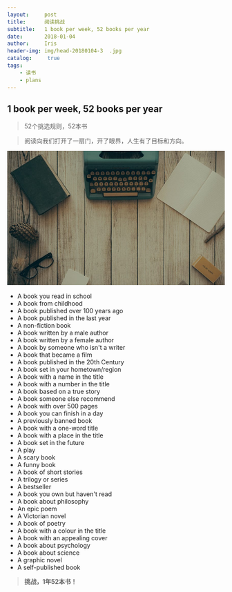 ```yaml
---
layout:     post
title:      阅读挑战
subtitle:   1 book per week, 52 books per year
date:       2018-01-04
author:     Iris
header-img: img/head-20180104-3  .jpg
catalog: 	 true
tags:
    - 读书
    - plans
---
```

## 1 book per week, 52 books per year ##
> 52个挑选规则，52本书

> 阅读向我们打开了一扇门，开了眼界，人生有了目标和方向。

![image](https://github.com/njfulib/njfulib.github.io/blob/master/img/head-20180104-3.jpg)


- A book you read in school
- A book from childhood
- A book published over 100 years ago
- A book published in the last year
- A non-fiction book
- A book written by a male author
- A book written by a female author
- A book by someone who isn't a writer
- A book that became a film
- A book published in the 20th Century
- A book set in your hometown/region
- A book with a name in the title
- A book with a number in the title
- A book based on a true story
- A book someone else recommend
- A book with over 500 pages
- A book you can finish in a day
- A previously banned book
- A book with a one-word title
- A book with a place in the title
- A book set in the future
- A play
- A scary book
- A funny book
- A book of short stories
- A trilogy or series
- A bestseller
- A book you own but haven't read
- A book about philosophy
- An epic poem
- A Victorian novel
- A book of poetry
- A book with a colour in the title
- A book with an appealing cover
- A book about psychology
- A book about science
- A graphic novel
- A self-published book


> **挑战，1年52本书！**
